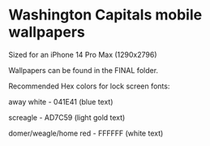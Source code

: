 # Washington Capitals mobile wallpapers
Sized for an iPhone 14 Pro Max (1290x2796)

Wallpapers can be found in the FINAL folder.

Recommended Hex colors for lock screen fonts:

away white - 041E41 (blue text)

screagle - AD7C59 (light gold text)

domer/weagle/home red - FFFFFF (white text)
